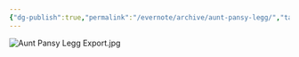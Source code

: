 ```yaml
---
{"dg-publish":true,"permalink":"/evernote/archive/aunt-pansy-legg/","tags":["Pansy-McClung"]}
---
```


![Aunt Pansy Legg Export.jpg](/img/user/assets/Aunt_Pansy_Legg.resources/Aunt%20Pansy%20Legg%20Export.jpg)
